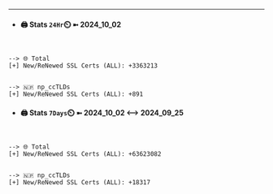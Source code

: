 

---
- #### 🖨️ **Stats** `24Hr`⏲️ ➼ 2024_10_02
```console


--> 🌐 Total
[+] New/ReNewed SSL Certs (ALL): +3363213


--> 🇳🇵 np_ccTLDs
[+] New/ReNewed SSL Certs (ALL): +891

```

- #### 🖨️ **Stats** `7Days`⏲️ ➼ 2024_10_02 <--> 2024_09_25
```console


--> 🌐 Total
[+] New/ReNewed SSL Certs (ALL): +63623082


--> 🇳🇵 np_ccTLDs
[+] New/ReNewed SSL Certs (ALL): +18317

```

